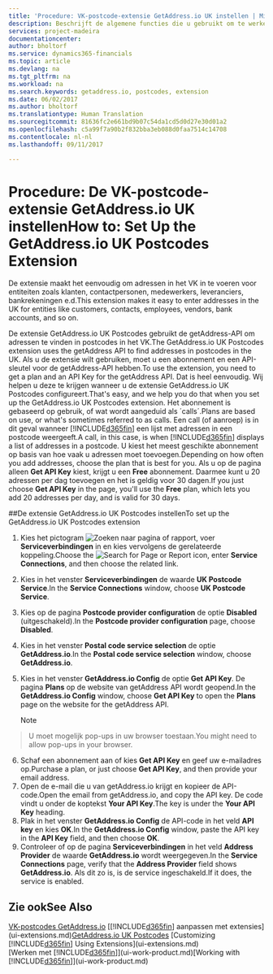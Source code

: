 ```yaml
---
title: 'Procedure: VK-postcode-extensie GetAddress.io UK instellen | Microsoft Docs'
description: Beschrijft de algemene functies die u gebruikt om te werken met gegevens in Financials, zoals waarden invoeren, gegevens sorteren en weergaven wijzigen.
services: project-madeira
documentationcenter: 
author: bholtorf
ms.service: dynamics365-financials
ms.topic: article
ms.devlang: na
ms.tgt_pltfrm: na
ms.workload: na
ms.search.keywords: getaddress.io, postcodes, extension
ms.date: 06/02/2017
ms.author: bholtorf
ms.translationtype: Human Translation
ms.sourcegitcommit: 81636fc2e661bd9b07c54da1cd5d0d27e30d01a2
ms.openlocfilehash: c5a99f7a90b2f832bba3eb088d0faa7514c14708
ms.contentlocale: nl-nl
ms.lasthandoff: 09/11/2017

---
```

# <a name="how-to-set-up-the-getaddressio-uk-postcodes-extension"></a><span data-ttu-id="c9334-103">Procedure: De VK-postcode-extensie GetAddress.io UK instellen</span><span class="sxs-lookup"><span data-stu-id="c9334-103">How to: Set Up the GetAddress.io UK Postcodes Extension</span></span>
<span data-ttu-id="c9334-104">De extensie maakt het eenvoudig om adressen in het VK in te voeren voor entiteiten zoals klanten, contactpersonen, medewerkers, leveranciers, bankrekeningen e.d.</span><span class="sxs-lookup"><span data-stu-id="c9334-104">This extension makes it easy to enter addresses in the UK for entities like customers, contacts, employees, vendors, bank accounts, and so on.</span></span> 

<span data-ttu-id="c9334-105">De extensie GetAddress.io UK Postcodes gebruikt de getAddress-API om adressen te vinden in postcodes in het VK.</span><span class="sxs-lookup"><span data-stu-id="c9334-105">The GetAddress.io UK Postcodes extension uses the getAddress API to find addresses in postcodes in the UK.</span></span> <span data-ttu-id="c9334-106">Als u de extensie wilt gebruiken, moet u een abonnement en een API-sleutel voor de getAddress-API hebben.</span><span class="sxs-lookup"><span data-stu-id="c9334-106">To use the extension, you need to get a plan and an API Key for the getAddress API.</span></span> <span data-ttu-id="c9334-107">Dat is heel eenvoudig. Wij helpen u deze te krijgen wanneer u de extensie GetAddress.io UK Postcodes configureert.</span><span class="sxs-lookup"><span data-stu-id="c9334-107">That's easy, and we help you do that when you set up the GetAddress.io UK Postcodes extension.</span></span> <span data-ttu-id="c9334-108">Het abonnement is gebaseerd op gebruik, of wat wordt aangeduid als ´calls´.</span><span class="sxs-lookup"><span data-stu-id="c9334-108">Plans are based on use, or what's sometimes referred to as calls.</span></span> <span data-ttu-id="c9334-109">Een call (of aanroep) is in dit geval wanneer [!INCLUDE[d365fin](includes/d365fin_md.md)] een lijst met adressen in een postcode weergeeft.</span><span class="sxs-lookup"><span data-stu-id="c9334-109">A call, in this case, is when [!INCLUDE[d365fin](includes/d365fin_md.md)] displays a list of addresses in a postcode.</span></span> <span data-ttu-id="c9334-110">U kiest het meest geschikte abonnement op basis van hoe vaak u adressen moet toevoegen.</span><span class="sxs-lookup"><span data-stu-id="c9334-110">Depending on how often you add addresses, choose the plan that is best for you.</span></span> <span data-ttu-id="c9334-111">Als u op de pagina alleen **Get API Key** kiest, krijgt u een **Free** abonnement. Daarmee kunt u 20 adressen per dag toevoegen en het is geldig voor 30 dagen.</span><span class="sxs-lookup"><span data-stu-id="c9334-111">If you just choose **Get API Key** in the page, you'll use the **Free** plan, which lets you add 20 addresses per day, and is valid for 30 days.</span></span> 

##<a name="to-set-up-the-getaddressio-uk-postcodes-extension"></a><span data-ttu-id="c9334-112">De extensie GetAddress.io UK Postcodes instellen</span><span class="sxs-lookup"><span data-stu-id="c9334-112">To set up the GetAddress.io UK Postcodes extension</span></span> 
1. <span data-ttu-id="c9334-113">Kies het pictogram ![Zoeken naar pagina of rapport](media/ui-search/search_small.png "pictogram Zoeken naar pagina of rapport"), voer **Serviceverbindingen** in en kies vervolgens de gerelateerde koppeling.</span><span class="sxs-lookup"><span data-stu-id="c9334-113">Choose the ![Search for Page or Report](media/ui-search/search_small.png "Search for Page or Report icon") icon, enter **Service Connections**, and then choose the related link.</span></span>  
2. <span data-ttu-id="c9334-114">Kies in het venster **Serviceverbindingen** de waarde **UK Postcode Service**.</span><span class="sxs-lookup"><span data-stu-id="c9334-114">In the **Service Connections** window, choose **UK Postcode Service**.</span></span>
3. <span data-ttu-id="c9334-115">Kies op de pagina **Postcode provider configuration** de optie **Disabled** (uitgeschakeld).</span><span class="sxs-lookup"><span data-stu-id="c9334-115">In the **Postcode provider configuration** page, choose **Disabled**.</span></span>
4. <span data-ttu-id="c9334-116">Kies in het venster **Postal code service selection** de optie **GetAddress.io**.</span><span class="sxs-lookup"><span data-stu-id="c9334-116">In the **Postal code service selection** window, choose **GetAddress.io**.</span></span>
5. <span data-ttu-id="c9334-117">Kies in het venster **GetAddress.io Config** de optie **Get API Key**. De pagina **Plans** op de website van getAddress API wordt geopend.</span><span class="sxs-lookup"><span data-stu-id="c9334-117">In the **GetAddress.io Config** window, choose **Get API Key** to open the **Plans** page on the website for the getAddress API.</span></span>  

    > [!NOTE]  
>   <span data-ttu-id="c9334-118">U moet mogelijk pop-ups in uw browser toestaan.</span><span class="sxs-lookup"><span data-stu-id="c9334-118">You might need to allow pop-ups in your browser.</span></span>
6. <span data-ttu-id="c9334-119">Schaf een abonnement aan of kies **Get API Key** en geef uw e-mailadres op.</span><span class="sxs-lookup"><span data-stu-id="c9334-119">Purchase a plan, or just choose **Get API Key**, and then provide your email address.</span></span>
7. <span data-ttu-id="c9334-120">Open de e-mail die u van getAddress.io krijgt en kopieer de API-code.</span><span class="sxs-lookup"><span data-stu-id="c9334-120">Open the email from getAddress.io, and copy the API key.</span></span> <span data-ttu-id="c9334-121">De code vindt u onder de koptekst **Your API Key**.</span><span class="sxs-lookup"><span data-stu-id="c9334-121">The key is under the **Your API Key** heading.</span></span>
8. <span data-ttu-id="c9334-122">Plak in het venster **GetAddress.io Config** de API-code in het veld **API key** en kies **OK**.</span><span class="sxs-lookup"><span data-stu-id="c9334-122">In the **GetAddress.io Config** window, paste the API key in the **API Key** field, and then choose **OK**.</span></span>
9. <span data-ttu-id="c9334-123">Controleer of op de pagina **Serviceverbindingen** in het veld **Address Provider** de waarde **GetAddress.io** wordt weergegeven.</span><span class="sxs-lookup"><span data-stu-id="c9334-123">In the **Service Connections** page, verify that the **Address Provider** field shows **GetAddress.io**.</span></span> <span data-ttu-id="c9334-124">Als dit zo is, is de service ingeschakeld.</span><span class="sxs-lookup"><span data-stu-id="c9334-124">If it does, the service is enabled.</span></span>

## <a name="see-also"></a><span data-ttu-id="c9334-125">Zie ook</span><span class="sxs-lookup"><span data-stu-id="c9334-125">See Also</span></span>
<span data-ttu-id="c9334-126">[VK-postcodes GetAddress.io](ui-extensions-getaddressio.md)
[[!INCLUDE[d365fin](includes/d365fin_md.md)] aanpassen met extensies](ui-extensions.md)</span><span class="sxs-lookup"><span data-stu-id="c9334-126">[GetAddress.io UK Postcodes](ui-extensions-getaddressio.md)
[Customizing [!INCLUDE[d365fin](includes/d365fin_md.md)] Using Extensions](ui-extensions.md)</span></span>  
<span data-ttu-id="c9334-127">[Werken met [!INCLUDE[d365fin](includes/d365fin_md.md)]](ui-work-product.md)</span><span class="sxs-lookup"><span data-stu-id="c9334-127">[Working with [!INCLUDE[d365fin](includes/d365fin_md.md)]](ui-work-product.md)</span></span>
